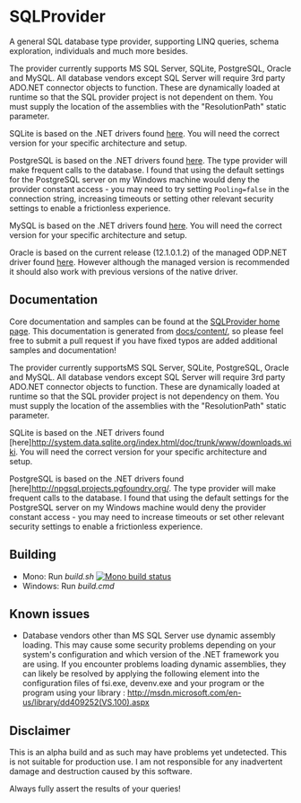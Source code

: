 # SQLProvider

A general SQL database type provider, supporting LINQ queries, schema exploration, individuals and much more besides.

The provider currently supports MS SQL Server, SQLite, PostgreSQL, Oracle and MySQL.  All database vendors except SQL Server will require 3rd party ADO.NET connector objects to function.  These are dynamically loaded at runtime so that the SQL provider project is not dependent on them.  You must supply the location of the assemblies with the "ResolutionPath" static parameter.

SQLite is based on the .NET drivers found [here](http://system.data.sqlite.org/index.html/doc/trunk/www/downloads.wiki).  You will need the correct version for your specific architecture and setup.

PostgreSQL is based on the .NET drivers found [here](http://npgsql.projects.pgfoundry.org/).  The type provider will make frequent calls to the database.  I found that using the default settings for the PostgreSQL server on my Windows machine would deny the provider constant access - you may need to try setting  `Pooling=false` in the connection string, increasing timeouts or setting other relevant security settings to enable a frictionless experience.

MySQL is based on the .NET drivers found [here](http://dev.mysql.com/downloads/connector/net/1.0.html).  You will need the correct version for your specific architecture and setup.

Oracle is based on the current release (12.1.0.1.2) of the managed ODP.NET driver found [here](http://www.oracle.com/technetwork/topics/dotnet/downloads/index.html). However although the managed version is recommended it should also work with previous versions of the native driver.
## Documentation

Core documentation and samples can be found at the [SQLProvider home page](http://fsprojects.github.io/FSharp.Data.Experimental.SqlCommandProvider/). This documentation is generated from [docs/content/](https://github.com/fsprojects/SQLProvider/tree/master/docs/content), so please feel free to submit a pull request if you have fixed typos are added additional samples and documentation!

The provider currently supportsMS SQL Server, SQLite, PostgreSQL, Oracle and MySQL.  All database vendors except SQL Server will require 3rd party ADO.NET connector objects to function.  These are dynamically loaded at runtime so that the SQL provider project is not dependency on them.  You must supply the location of the assemblies with the "ResolutionPath" static parameter.

SQLite is based on the .NET drivers found [here]http://system.data.sqlite.org/index.html/doc/trunk/www/downloads.wiki.  You will need the correct version for your specific architecture and setup.

PostgreSQL is based on the .NET drivers found [here]http://npgsql.projects.pgfoundry.org/.  The type provider will make frequent calls to the database.  I found that using the default settings for the PostgreSQL server on my Windows machine would deny the provider constant access - you may need to increase timeouts or set other relevant security settings to enable a frictionless experience.

## Building

* Mono: Run *build.sh*  [![Mono build status](https://travis-ci.org/fsprojects/SQLProvider.png)](https://travis-ci.org/fsprojects/SQLProvider)
* Windows: Run *build.cmd* 

## Known issues

- Database vendors other than MS SQL Server use dynamic assembly loading.  This may cause some security problems depending on your system's configuration and which version of the .NET framework you are using.  If you encounter problems loading dynamic assemblies, they can likely be resolved by applying the following element into the configuration files of  fsi.exe, devenv.exe and your program or the program using your library : http://msdn.microsoft.com/en-us/library/dd409252(VS.100).aspx

## Disclaimer

This is an alpha build and as such may have problems yet undetected. This is not suitable for production use.  I am not responsible for any inadvertent damage and destruction caused by this software. 

Always fully assert the results of your queries!


